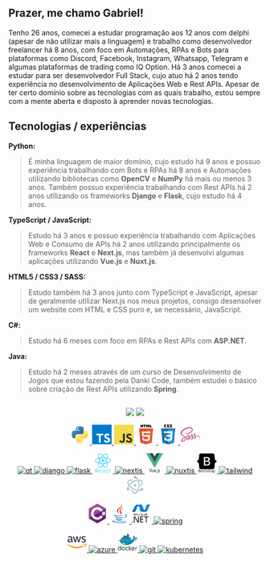 ## Prazer, me chamo Gabriel!

Tenho 26 anos, comecei a estudar programação aos 12 anos com delphi (apesar de não utilizar mais a linguagem) e trabalho como desenvolvedor freelancer há 8 anos, com foco em Automações, RPAs e Bots para plataformas como Discord, Facebook, Instagram, Whatsapp, Telegram e algumas plataformas de trading como IQ Option. Há 3 anos comecei a estudar para ser desenvolvedor Full Stack, cujo atuo há 2 anos tendo experiência no desenvolvimento de Aplicações Web e Rest APIs. Apesar de ter certo domínio sobre as tecnologias com as quais trabalho, estou sempre com a mente aberta e disposto à aprender novas tecnologias.

## Tecnologias / experiências

**Python:**

> É minha linguagem de maior domínio, cujo estudo há 9 anos e possuo experiência trabalhando com Bots e RPAs há 8 anos e Automações utilizando bibliotecas como **OpenCV** e **NumPy** há mais ou menos 3 anos. Também possuo experiência trabalhando com Rest APIs há 2 anos utilizando os frameworks **Django** e **Flask**, cujo estudo há 4 anos.

**TypeScript / JavaScript:**

> Estudo há 3 anos e possuo experiência trabalhando com Aplicações Web e Consumo de APIs há 2 anos utilizando principalmente os frameworks **React** e **Next.js**, mas também já desenvolvi algumas aplicações utilizando **Vue.js** e **Nuxt.js**.

**HTML5 / CSS3 / SASS:**

> Estudo também há 3 anos junto com TypeScript e JavaScript, apesar de geralmente utilizar Next.js nos meus projetos, consigo desensolver um website com HTML e CSS puro e, se necessário, JavaScript.

**C#:**

> Estudo há 6 meses com foco em RPAs e Rest APIs com **ASP.NET**.

**Java:**

> Estudo há 2 meses através de um curso de Desenvolvimento de Jogos que estou fazendo pela Danki Code, também estudei o básico sobre criação de Rest APIs utilizando **Spring**.

##

<p align="center">
  <picture>
    <source
      srcset="
        https://git-readme-stats-siriusdev.vercel.app/api?cache_seconds=14400&count_private=true&username=pySiriusDev&show_icons=true&theme=dracula&bg_color=121218
      "
      media="(prefers-color-scheme: dark)"
      height="200em"
    />
    <source
      srcset="
        https://git-readme-stats-siriusdev.vercel.app/api?cache_seconds=14400&count_private=true&username=pySiriusDev&show_icons=true&theme=transparent
      "
      media="(prefers-color-scheme: light), (prefers-color-scheme: no-preference)"
      height="200em"
    />
    <img
      src="https://git-readme-stats-siriusdev.vercel.app/api?cache_seconds=14400&count_private=true&username=pySiriusDev&show_icons=true&theme=dracula&bg_color=121218"
      height="200em"
    />
  </picture>
  <picture>
    <source
      srcset="
        https://git-readme-stats-siriusdev.vercel.app/api/top-langs/?username=pySiriusDev&langs_count=10&theme=dracula&bg_color=121218&layout=compact
      "
      media="(prefers-color-scheme: dark)"
      height="200em"
    />
    <source
      srcset="
        https://git-readme-stats-siriusdev.vercel.app/api/top-langs/?username=pySiriusDev&langs_count=10&theme=transparent&layout=compact
      "
      media="(prefers-color-scheme: light), (prefers-color-scheme: no-preference)"
      height="200em"
    />
    <img
      src="https://git-readme-stats-siriusdev.vercel.app/api/top-langs/?username=pySiriusDev&langs_count=10&theme=dracula&bg_color=121218&layout=compact"
      height="200em"
    />
  </picture>
</p>

<p align="center">
  <a href="https://www.python.org" target="_blank" rel="noreferrer">
    <img
      src="https://raw.githubusercontent.com/devicons/devicon/master/icons/python/python-original.svg"
      alt="python"
      width="40"
      height="40"
    />
  </a>
  <a href="https://www.typescriptlang.org/" target="_blank" rel="noreferrer">
    <img
      src="https://raw.githubusercontent.com/devicons/devicon/master/icons/typescript/typescript-original.svg"
      alt="typescript"
      width="40"
      height="40"
    />
  </a>
  <a
    href="https://developer.mozilla.org/en-US/docs/Web/JavaScript"
    target="_blank"
    rel="noreferrer"
  >
    <img
      src="https://raw.githubusercontent.com/devicons/devicon/master/icons/javascript/javascript-original.svg"
      alt="javascript"
      width="40"
      height="40"
    />
  </a>
  <a href="https://www.w3.org/html/" target="_blank" rel="noreferrer">
    <img
      src="https://raw.githubusercontent.com/devicons/devicon/master/icons/html5/html5-original-wordmark.svg"
      alt="html5"
      width="40"
      height="40"
    />
  </a>
  <a href="https://www.w3schools.com/css/" target="_blank" rel="noreferrer">
    <img
      src="https://raw.githubusercontent.com/devicons/devicon/master/icons/css3/css3-original-wordmark.svg"
      alt="css3"
      width="40"
      height="40"
    />
  </a>
  <a href="https://sass-lang.com" target="_blank" rel="noreferrer">
    <img
      src="https://raw.githubusercontent.com/devicons/devicon/master/icons/sass/sass-original.svg"
      alt="sass"
      width="40"
      height="40"
    />
  </a>
</p>

<p align="center">
  <a href="https://www.qt.io/" target="_blank" rel="noreferrer">
    <img
      src="https://upload.wikimedia.org/wikipedia/commons/0/0b/Qt_logo_2016.svg"
      alt="qt"
      width="40"
      height="40"
    />
  </a>
  <a href="https://www.djangoproject.com/" target="_blank" rel="noreferrer">
    <img
      src="https://cdn.worldvectorlogo.com/logos/django.svg"
      alt="django"
      width="40"
      height="40"
    />
  </a>
  <a href="https://flask.palletsprojects.com/" target="_blank" rel="noreferrer">
    <img
      src="https://www.vectorlogo.zone/logos/pocoo_flask/pocoo_flask-icon.svg"
      alt="flask"
      width="40"
      height="40"
    />
  </a>
  <a href="https://reactjs.org/" target="_blank" rel="noreferrer">
    <img
      src="https://raw.githubusercontent.com/devicons/devicon/master/icons/react/react-original-wordmark.svg"
      alt="react"
      width="40"
      height="40"
    />
  </a>
  <a href="https://nextjs.org/" target="_blank" rel="noreferrer">
    <img
      src="https://cdn.worldvectorlogo.com/logos/nextjs-2.svg"
      alt="nextjs"
      width="40"
      height="40"
    />
  </a>
  <a href="https://vuejs.org/" target="_blank" rel="noreferrer">
    <img
      src="https://raw.githubusercontent.com/devicons/devicon/master/icons/vuejs/vuejs-original-wordmark.svg"
      alt="vuejs"
      width="40"
      height="40"
    />
  </a>
  <a href="https://nuxtjs.org/" target="_blank" rel="noreferrer">
    <img
      src="https://www.vectorlogo.zone/logos/nuxtjs/nuxtjs-icon.svg"
      alt="nuxtjs"
      width="40"
      height="40"
    />
  </a>
  <a href="https://getbootstrap.com" target="_blank" rel="noreferrer">
    <img
      src="https://raw.githubusercontent.com/devicons/devicon/master/icons/bootstrap/bootstrap-plain-wordmark.svg"
      alt="bootstrap"
      width="40"
      height="40"
    />
  </a>
  <a href="https://tailwindcss.com/" target="_blank" rel="noreferrer">
    <img
      src="https://www.vectorlogo.zone/logos/tailwindcss/tailwindcss-icon.svg"
      alt="tailwind"
      width="40"
      height="40"
    />
  </a>
  <a href="https://www.electronjs.org" target="_blank" rel="noreferrer">
    <img
      src="https://raw.githubusercontent.com/devicons/devicon/master/icons/electron/electron-original.svg"
      alt="electron"
      width="40"
      height="40"
    />
  </a>
</p>

<p align="center">
  <a href="https://www.w3schools.com/cs/" target="_blank" rel="noreferrer">
    <img
      src="https://raw.githubusercontent.com/devicons/devicon/master/icons/csharp/csharp-original.svg"
      alt="csharp"
      width="40"
      height="40"
    />
  </a>
  <a href="https://www.java.com" target="_blank" rel="noreferrer">
    <img
      src="https://raw.githubusercontent.com/devicons/devicon/master/icons/java/java-original.svg"
      alt="java"
      width="40"
      height="40"
    />
  </a>
  <a href="https://dotnet.microsoft.com/" target="_blank" rel="noreferrer">
    <img
      src="https://raw.githubusercontent.com/devicons/devicon/master/icons/dot-net/dot-net-original-wordmark.svg"
      alt="dotnet"
      width="40"
      height="40"
    />
  </a>
  <a href="https://spring.io/" target="_blank" rel="noreferrer">
    <img
      src="https://www.vectorlogo.zone/logos/springio/springio-icon.svg"
      alt="spring"
      width="40"
      height="40"
    />
  </a>
</p>

<p align="center">
  <a href="https://aws.amazon.com" target="_blank" rel="noreferrer">
    <img
      src="https://raw.githubusercontent.com/devicons/devicon/master/icons/amazonwebservices/amazonwebservices-original-wordmark.svg"
      alt="aws"
      width="40"
      height="40"
    />
  </a>
  <a href="https://azure.microsoft.com/en-in/" target="_blank" rel="noreferrer">
    <img
      src="https://www.vectorlogo.zone/logos/microsoft_azure/microsoft_azure-icon.svg"
      alt="azure"
      width="40"
      height="40"
    />
  </a>
  <a href="https://www.docker.com/" target="_blank" rel="noreferrer">
    <img
      src="https://raw.githubusercontent.com/devicons/devicon/master/icons/docker/docker-original-wordmark.svg"
      alt="docker"
      width="40"
      height="40"
    />
  </a>
  <a href="https://git-scm.com/" target="_blank" rel="noreferrer">
    <img
      src="https://www.vectorlogo.zone/logos/git-scm/git-scm-icon.svg"
      alt="git"
      width="40"
      height="40"
    />
  </a>
  <a href="https://kubernetes.io" target="_blank" rel="noreferrer">
    <img
      src="https://www.vectorlogo.zone/logos/kubernetes/kubernetes-icon.svg"
      alt="kubernetes"
      width="40"
      height="40"
    />
  </a>
</p>
